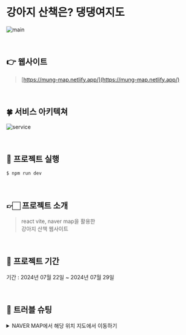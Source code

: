 # 강아지 산책은? 댕댕여지도

![main](https://github.com/user-attachments/assets/5e1074c7-2d6e-489e-9f94-d7362310b5a3)


<br>

## 👉 웹사이트 

>  [https://mung-map.netlify.app/](https://mung-map.netlify.app/)

<br>

## 🍀 서비스 아키텍쳐
![service]()


<br>

## 🍬 프로젝트 실행

```js
$ npm run dev
```
<br>

## 👉🏻 프로젝트 소개

>  react vite, naver map을 활용한<br>
>  강아지 산책 웹사이트 <br>
<br>

## 📅 프로젝트 기간

기간 : 2024년 07월 22일 ~ 2024년 07월 29일

<br>

## 🚀 트러블 슈팅

<details>
 <summary>NAVER MAP에서 해당 위치 지도에서 이동하기</summary>
 <div markdown="1">       

  <br>
  NAVER MAP에서 해당 공간으로 지역 이동 하는 로직 추가 시 
 panToBounds(user)를 사용하여 지도의 경계의 위도, 경도를 입력해야하는데
 현재의 경도 위도는 naver에서 받아오는 것이 아니라 geolocation받아오므로 
 현재 위치의 지도상의 gtBound를 알기가 어려웠다.
 
```js
     const user = new naver.maps.LatLngBounds(
                      new naver.maps.LatLng(
                        Number(item?.위도) + 0.002,
                        Number(item?.경도) + 0.002
                      ),
                      new naver.maps.LatLng(
                        Number(item?.위도) - 0.002,
                        Number(item?.경도) - 0.002
                      )
                    );
```

위 와 같이 경계의 범위를 직접 지정해주어 이동하도록 진행하였다.
 
 </div>
 </details>

 
